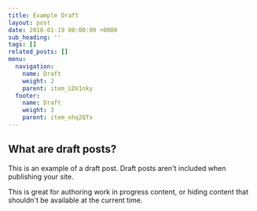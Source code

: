 ```yaml
---
title: Example Draft
layout: post
date: 2018-01-19 00:00:00 +0000
sub_heading: ''
tags: []
related_posts: []
menu:
  navigation:
    name: Draft
    weight: 2
    parent: item_LDV1nky
  footer:
    name: Draft
    weight: 3
    parent: item_nhq2QTx
---
```

## What are draft posts?

This is an example of a draft post. Draft posts aren't included when publishing your site.

This is great for authoring work in progress content, or hiding content that shouldn't be available at the current time.
